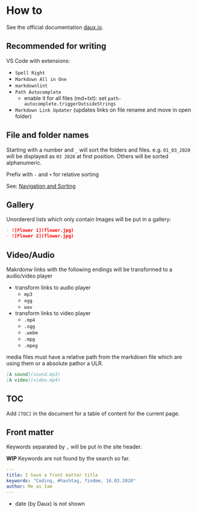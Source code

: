 # How to

See the official documentation [daux.io](http://daux.io/Getting_Started.html).

## Recommended for writing

VS Code with extensions:

- `Spell Right` 
- `Markdown All in One`
- `markdownlint`
- `Path Autocomplete`
  - enable it  for all files (md+txt): set `path-autocomplete.triggerOutsideStrings`
- `Markdown Link Updater` (updates links on file rename and move in open folder)

## File and folder names

Starting with a number and `_` will sort the folders and files. e.g. `01_03_2020` will be displayed as `03 2020` at first position. Others will be sorted alphanumeric.

Prefix with `-` and `+` for relative sorting

See: [Navigation and Sorting](http://daux.io/Features/Navigation_and_Sorting.html)

## Gallery

Unordererd lists which only contain Images will be put in a gallery:

```markdown
- ![Flower 1](flower.jpg)
- ![Flower 2](flower.jpg)
```

## Video/Audio

Makrdonw links with the following endings will be transformed to a audio/video player
- transform links to audio player
  - `mp3`
  - `ogg`
  - `wav` 
- transform links to video player
  - `.mp4`
  - `.ogg`
  - `.webm`
  - `.mpg`
  - `.mpeg`

media files must have a relative path from the markdown file which are using them or a absolute pathor a ULR.
```markdown
[A sound](sound.mp3)
[A video](video.mp4)
```

## TOC

Add `[TOC]` in the document for a table of content for the current page.

## Front matter

Keywords separated by `,` will be put in the site header.

**WIP**
Keywords are not found by the search so far.

```YAML
---
title: I have a front matter title
keywords: "Coding, #hashtag, findme, 16.03.2020"
author: Me as Iam
---
```

- date (by Daux) is not shown

